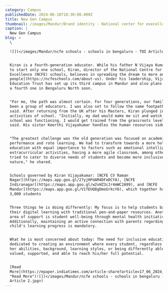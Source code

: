 ```yaml
---
category: Campus
publishedDate: 2024-06-18T18:30:00.000Z
title: New Gen Campus
thumbnail: /images/Mandur/Brand identity - National center for execellence_page-0001.jpg
caption: |
  New Gen Campus
blog: >
  \

  ![](</images/Mandur/ncfe schools - schools in bengaluru - TOI Article.jpg>)


  Kiran is a fourth-generation educator. While his father N Vijaya Kumar wanted
  to start only one school, Kiran, director of the National Centre for
  Excellence (NCFE) schools, believes in spreading the dream to more and [more
  people](https://ncfeschools.com/about-us). Under his leadership, Vijay Kiran
  Education Trust has set up its third campus in Mandur and also plans to set up
  a fourth one in Bengaluru North soon.


  "For me, the path was almost certain. For four generations, our family has
  been a group of educators. I was also set to follow the same footpath," Kiran
  said. After returning from the UK after his Masters, Kiran plunged into the
  activities of school. "Initially, my dad would make me sit and watch how the
  school was functioning. I would get trained from the grassroots level," he
  said. His sister Keerthi Vijayakumar handles the human resources side.


  "The greatest challenge was the old generation was focused on academic
  performance and rote learning. We had to transform towards a more holistic
  education with equal importance to factors such as emotional intelligence,
  extracurricular activities, having a more agile classroom, among others. We
  tried to cater to diverse needs of students and become more inclusive in
  nature," he shared.


  Schools governed by Kiran Vijayakumar: [NCFE CV Raman
  Nagar](https://maps.app.goo.gl/27yjHPdAM4DFeDCYA), [NCFE
  Indiranagar](https://maps.app.goo.gl/w2vHZ3cJr4mWC2A99), and [NCFE
  Mandur](https://maps.app.goo.gl/V1fEUQ8gDmoGrkcY6), which together have about
  3,000 students


  Three things he is doing differently: My focus is to help students balance
  their digital learning with traditional pen-and-paper resources. Another key
  area of support is student well-being through mental health initiatives.
  Additionally, maintaining an active connection with parents regarding their
  child's learning progress is mandatory.


  What he is most concerned about today: The need for inclusive education. I'm
  dedicated to creating an environment where every student, regardless of his or
  her abilities, background, learning styles, or being differently abled, feels
  valued, supported, and able to reach his/her full potential.


  [Read
  More](https://epaper.indiatimes.com/article-share?article=17_06_2024_002_028_toibgc_TOI
  "Read More")![](</images/Mandur/ncfe schools - schools in bengaluru - TOI
  Article 2.jpg>)
---
```


